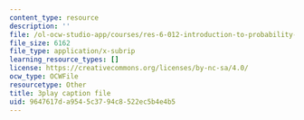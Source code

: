 ```yaml
---
content_type: resource
description: ''
file: /ol-ocw-studio-app/courses/res-6-012-introduction-to-probability-spring-2018/9647617da9545c3794c8522ec5b4e4b5_mHonq7Gjjqg.vtt
file_size: 6162
file_type: application/x-subrip
learning_resource_types: []
license: https://creativecommons.org/licenses/by-nc-sa/4.0/
ocw_type: OCWFile
resourcetype: Other
title: 3play caption file
uid: 9647617d-a954-5c37-94c8-522ec5b4e4b5
---
```

